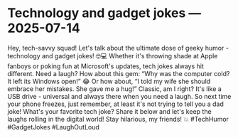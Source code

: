# Technology and gadget jokes — 2025-07-14

Hey, tech-savvy squad! Let's talk about the ultimate dose of geeky humor - technology and gadget jokes! 🤓💻 Whether it's throwing shade at Apple fanboys or poking fun at Microsoft's updates, tech jokes always hit different. Need a laugh? How about this gem: “Why was the computer cold? It left its Windows open!” 😂 Or how about, “I told my wife she should embrace her mistakes. She gave me a hug!” Classic, am I right? It's like a USB drive - universal and always there when you need a laugh. So next time your phone freezes, just remember, at least it's not trying to tell you a dad joke! What's your favorite tech joke? Share it below and let's keep the laughs rolling in the digital world! Stay hilarious, my friends! 💥 #TechHumor #GadgetJokes #LaughOutLoud
